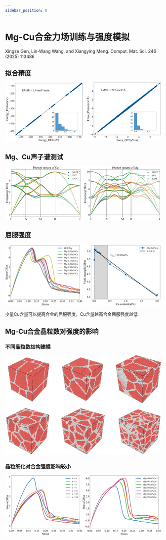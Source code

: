 ```yaml
---
sidebar_position: 8
---
```


# Mg-Cu合金力场训练与强度模拟
Xingze Gen, Lin-Wang Wang, and Xiangying Meng. Comput. Mat. Sci. 246 (2025) 113486

## 拟合精度
![proportion_time](./pictures/MgCu_train.png)

## Mg、Cu声子谱测试
![proportion_time](./pictures/MgCu_pho.png)

## 屈服强度
![proportion_time](./pictures/MgCu_gas.png)

少量Cu含量可以提高合金的屈服强度，Cu含量越高合金屈服强度越低

## Mg-Cu合金晶粒数对强度的影响

### 不同晶粒数结构建模

![proportion_time](./pictures/MgCu_struct.png)

### 晶粒细化对合金强度影响较小

![proportion_time](./pictures/MgCu_min.png)

